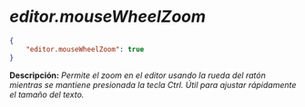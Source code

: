 <!-- Autor: Daniel Benjamin Perez Morales -->
<!-- GitHub: https://github.com/D4nitrix13 -->
<!-- GitLab: https://gitlab.com/D4nitrix13 -->
<!-- Correo electrónico: danielperezdev@proton.me -->

# ***editor.mouseWheelZoom***

```json
{
    "editor.mouseWheelZoom": true
}
```

**Descripción:** *Permite el zoom en el editor usando la rueda del ratón mientras se mantiene presionada la tecla Ctrl. Útil para ajustar rápidamente el tamaño del texto.*
